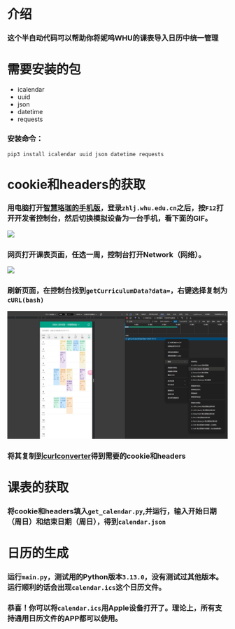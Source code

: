 # 介绍
### 这个半自动代码可以帮助你将妮呜WHU的课表导入日历中统一管理

# 需要安装的包
+ icalendar
+ uuid
+ json
+ datetime
+ requests

### 安装命令：
```
pip3 install icalendar uuid json datetime requests
```
# cookie和headers的获取
### 用电脑打开[智慧珞珈的手机版](https://zhlj.whu.edu.cn/mobile/curriculum)，登录`zhlj.whu.edu.cn`之后，按`F12`打开开发者控制台，然后切换模拟设备为一台手机，看下面的GIF。
![](https://raw.githubusercontent.com/stephen-zeng/WHU_Class/master/guidance/1.gif)

### 网页打开课表页面，任选一周，控制台打开Network（网络）。
![](https://raw.githubusercontent.com/stephen-zeng/WHU_Class/master/guidance/2.gif)

### 刷新页面，在控制台找到`getCurriculumData?data=`，右键选择复制为`cURL(bash)`
![alt text](guidance/image.png)

### 将其复制到[curlconverter](https://curlconverter.com/python/)得到需要的cookie和headers

# 课表的获取
### 将cookie和headers填入`get_calendar.py`,并运行，输入开始日期（周日）和结束日期（周日），得到`calendar.json`

### 

# 日历的生成
### 运行`main.py`，测试用的Python版本`3.13.0`，没有测试过其他版本。运行顺利的话会出现`calendar.ics`这个日历文件。
### 恭喜！你可以将`calendar.ics`用Apple设备打开了。理论上，所有支持通用日历文件的APP都可以使用。
